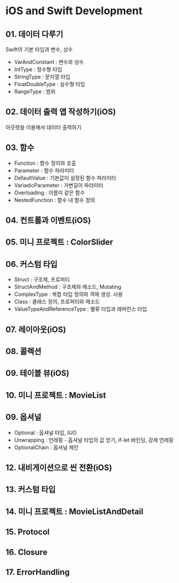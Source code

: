 # iOS and Swift Development

## 01. 데이터 다루기

Swift의 기본 타입과 변수, 상수

- VarAndConstant : 변수와 상수
- IntType : 정수형 타입
- StringType : 문자열 타입
- FloatDoubleType : 실수형 타입
- RangeType : 범위

## 02. 데이터 출력 앱 작성하기(iOS)

아웃렛을 이용해서 데이터 출력하기

## 03. 함수

- Function : 함수 정의와 호출
- Parameter : 함수 파라미터
- DefaultValue : 기본값이 설정된 함수 파라미터
- VariadicParameter : 가변길이 파라미터
- Overloading : 이름이 같은 함수
- NestedFunction : 함수 내 함수 정의

## 04. 컨트롤과 이벤트(iOS)

## 05. 미니 프로젝트 : ColorSlider

## 06. 커스텀 타입

- Struct : 구조체, 프로퍼티
- StructAndMethod : 구조체와 메소드, Mutating
- ComplexType : 복합 타입 정의와 객체 생성. 사용
- Class : 클래스 정의, 프로퍼티와 메소드
- ValueTypeAndReferenceType : 밸류 타입과 레퍼런스 타입

## 07. 레이아웃(iOS)

## 08. 콜렉션

## 09. 테이블 뷰(iOS)

## 10. 미니 프로젝트 : MovieList

## 09. 옵셔널

- Optional : 옵셔널 타입, IUO
- Unwrapping : 언래핑 - 옵셔널 타입의 값 얻기, if-let 바인딩, 강제 언래핑
- OptionalChain : 옵셔널 체인

## 12. 내비게이션으로 씬 전환(iOS)

## 13. 커스텀 타입

## 14. 미니 프로젝트 : MovieListAndDetail

## 15. Protocol

## 16. Closure

## 17. ErrorHandling
